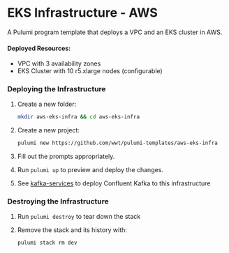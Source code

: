 # EKS Infrastructure - AWS

A Pulumi program template that deploys a VPC and an EKS cluster in AWS.

#### Deployed Resources:

* VPC with 3 availability zones
* EKS Cluster with 10 r5.xlarge nodes (configurable)



### Deploying the Infrastructure

1. Create a new folder:

   ```sh
   mkdir aws-eks-infra && cd aws-eks-infra
   ```

2. Create a new project:

   ```sh
   pulumi new https://github.com/wwt/pulumi-templates/aws-eks-infra
   ```

3. Fill out the prompts appropriately.

4. Run `pulumi up` to preview and deploy the changes.

5. See [kafka-services](https://github.com/wwt/pulumi-templates/tree/master/kafka-services) to deploy Confluent Kafka to this infrastructure

   

   

### Destroying the Infrastructure

1. Run `pulumi destroy` to tear down the stack

2. Remove the stack and its history with:

   ```
   pulumi stack rm dev
   ```

   